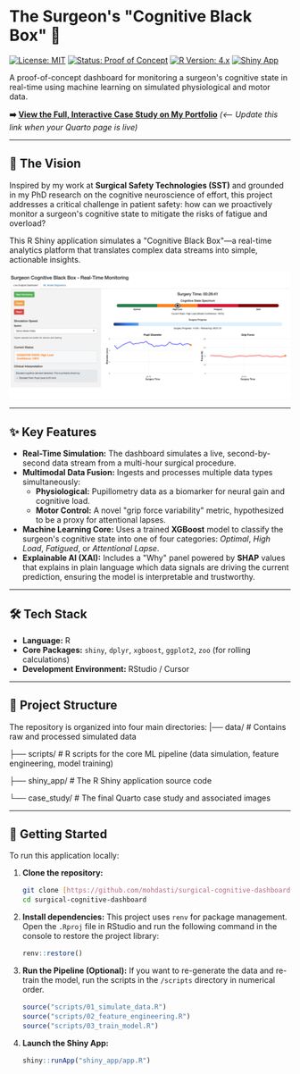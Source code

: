 # The Surgeon's "Cognitive Black Box" 🧠

[![License: MIT](https://img.shields.io/badge/License-MIT-yellow.svg)](https://opensource.org/licenses/MIT)
[![Status: Proof of Concept](https://img.shields.io/badge/Status-Proof_of_Concept-blue.svg)](https://github.com/mohdasti/surgical-cognitive-dashboard)
[![R Version: 4.x](https://img.shields.io/badge/R-4.x-blue?logo=r)](https://www.r-project.org/)
[![Shiny App](https://img.shields.io/badge/Shiny-App-blue?logo=rstudio)](https://shiny.rstudio.com/)

A proof-of-concept dashboard for monitoring a surgeon's cognitive state in real-time using machine learning on simulated physiological and motor data.

**➡️ [View the Full, Interactive Case Study on My Portfolio](https://mdastgheib.com/projects/cognitive-black-box.html)** *(<-- Update this link when your Quarto page is live)*

---

## 🚀 The Vision

Inspired by my work at **Surgical Safety Technologies (SST)** and grounded in my PhD research on the cognitive neuroscience of effort, this project addresses a critical challenge in patient safety: how can we proactively monitor a surgeon's cognitive state to mitigate the risks of fatigue and overload?

This R Shiny application simulates a "Cognitive Black Box"—a real-time analytics platform that translates complex data streams into simple, actionable insights.

![A mockup of a surgical console screen displaying a time-series plot of the surgeon's pupil dilation and grip force variability, indicating their cognitive state during a procedure.](case_study/images/surgical_console_enhanced.png)

---

## ✨ Key Features

* **Real-Time Simulation:** The dashboard simulates a live, second-by-second data stream from a multi-hour surgical procedure.
* **Multimodal Data Fusion:** Ingests and processes multiple data types simultaneously:
    * **Physiological:** Pupillometry data as a biomarker for neural gain and cognitive load.
    * **Motor Control:** A novel "grip force variability" metric, hypothesized to be a proxy for attentional lapses.
* **Machine Learning Core:** Uses a trained **XGBoost** model to classify the surgeon's cognitive state into one of four categories: *Optimal*, *High Load*, *Fatigued*, or *Attentional Lapse*.
* **Explainable AI (XAI):** Includes a "Why" panel powered by **SHAP** values that explains in plain language which data signals are driving the current prediction, ensuring the model is interpretable and trustworthy.

---

## 🛠️ Tech Stack

* **Language:** R
* **Core Packages:** `shiny`, `dplyr`, `xgboost`, `ggplot2`, `zoo` (for rolling calculations)
* **Development Environment:** RStudio / Cursor

---

## 📂 Project Structure

The repository is organized into four main directories:
|── data/         # Contains raw and processed simulated data

├── scripts/      # R scripts for the core ML pipeline (data simulation, feature engineering, model training)

├── shiny_app/    # The R Shiny application source code

└── case_study/   # The final Quarto case study and associated images


---

## 🏁 Getting Started

To run this application locally:

1.  **Clone the repository:**
    ```bash
    git clone [https://github.com/mohdasti/surgical-cognitive-dashboard.git](https://github.com/mohdasti/surgical-cognitive-dashboard.git)
    cd surgical-cognitive-dashboard
    ```

2.  **Install dependencies:**
    This project uses `renv` for package management. Open the `.Rproj` file in RStudio and run the following command in the console to restore the project library:
    ```r
    renv::restore()
    ```

3.  **Run the Pipeline (Optional):**
    If you want to re-generate the data and re-train the model, run the scripts in the `/scripts` directory in numerical order.
    ```r
    source("scripts/01_simulate_data.R")
    source("scripts/02_feature_engineering.R")
    source("scripts/03_train_model.R")
    ```

4.  **Launch the Shiny App:**
    ```r
    shiny::runApp("shiny_app/app.R")
    ```
